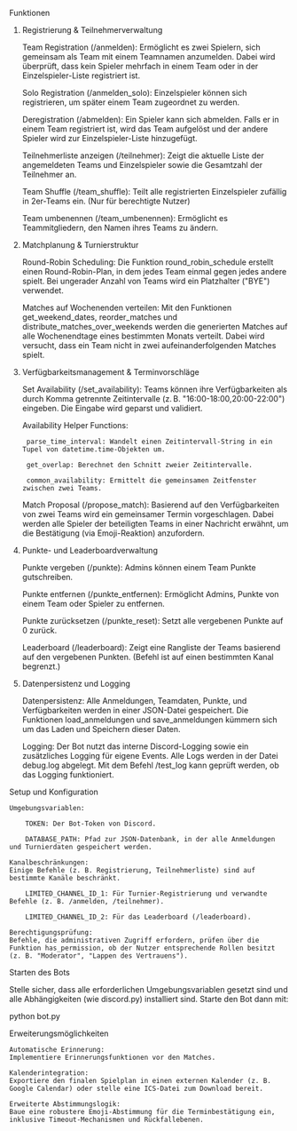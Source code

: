 Funktionen
1. Registrierung & Teilnehmerverwaltung

    Team Registration (/anmelden):
    Ermöglicht es zwei Spielern, sich gemeinsam als Team mit einem Teamnamen anzumelden. Dabei wird überprüft, dass kein Spieler mehrfach in einem Team oder in der Einzelspieler-Liste registriert ist.

    Solo Registration (/anmelden_solo):
    Einzelspieler können sich registrieren, um später einem Team zugeordnet zu werden.

    Deregistration (/abmelden):
    Ein Spieler kann sich abmelden. Falls er in einem Team registriert ist, wird das Team aufgelöst und der andere Spieler wird zur Einzelspieler-Liste hinzugefügt.

    Teilnehmerliste anzeigen (/teilnehmer):
    Zeigt die aktuelle Liste der angemeldeten Teams und Einzelspieler sowie die Gesamtzahl der Teilnehmer an.

    Team Shuffle (/team_shuffle):
    Teilt alle registrierten Einzelspieler zufällig in 2er-Teams ein. (Nur für berechtigte Nutzer)

    Team umbenennen (/team_umbenennen):
    Ermöglicht es Teammitgliedern, den Namen ihres Teams zu ändern.

2. Matchplanung & Turnierstruktur

    Round-Robin Scheduling:
    Die Funktion round_robin_schedule erstellt einen Round-Robin-Plan, in dem jedes Team einmal gegen jedes andere spielt. Bei ungerader Anzahl von Teams wird ein Platzhalter ("BYE") verwendet.

    Matches auf Wochenenden verteilen:
    Mit den Funktionen get_weekend_dates, reorder_matches und distribute_matches_over_weekends werden die generierten Matches auf alle Wochenendtage eines bestimmten Monats verteilt. Dabei wird versucht, dass ein Team nicht in zwei aufeinanderfolgenden Matches spielt.

3. Verfügbarkeitsmanagement & Terminvorschläge

    Set Availability (/set_availability):
    Teams können ihre Verfügbarkeiten als durch Komma getrennte Zeitintervalle (z. B. "16:00-18:00,20:00-22:00") eingeben. Die Eingabe wird geparst und validiert.

    Availability Helper Functions:

        parse_time_interval: Wandelt einen Zeitintervall-String in ein Tupel von datetime.time-Objekten um.

        get_overlap: Berechnet den Schnitt zweier Zeitintervalle.

        common_availability: Ermittelt die gemeinsamen Zeitfenster zwischen zwei Teams.

    Match Proposal (/propose_match):
    Basierend auf den Verfügbarkeiten von zwei Teams wird ein gemeinsamer Termin vorgeschlagen. Dabei werden alle Spieler der beteiligten Teams in einer Nachricht erwähnt, um die Bestätigung (via Emoji-Reaktion) anzufordern.

4. Punkte- und Leaderboardverwaltung

    Punkte vergeben (/punkte):
    Admins können einem Team Punkte gutschreiben.

    Punkte entfernen (/punkte_entfernen):
    Ermöglicht Admins, Punkte von einem Team oder Spieler zu entfernen.

    Punkte zurücksetzen (/punkte_reset):
    Setzt alle vergebenen Punkte auf 0 zurück.

    Leaderboard (/leaderboard):
    Zeigt eine Rangliste der Teams basierend auf den vergebenen Punkten. (Befehl ist auf einen bestimmten Kanal begrenzt.)

5. Datenpersistenz und Logging

    Datenpersistenz:
    Alle Anmeldungen, Teamdaten, Punkte, und Verfügbarkeiten werden in einer JSON-Datei gespeichert. Die Funktionen load_anmeldungen und save_anmeldungen kümmern sich um das Laden und Speichern dieser Daten.

    Logging:
    Der Bot nutzt das interne Discord-Logging sowie ein zusätzliches Logging für eigene Events. Alle Logs werden in der Datei debug.log abgelegt. Mit dem Befehl /test_log kann geprüft werden, ob das Logging funktioniert.

Setup und Konfiguration

    Umgebungsvariablen:

        TOKEN: Der Bot-Token von Discord.

        DATABASE_PATH: Pfad zur JSON-Datenbank, in der alle Anmeldungen und Turnierdaten gespeichert werden.

    Kanalbeschränkungen:
    Einige Befehle (z. B. Registrierung, Teilnehmerliste) sind auf bestimmte Kanäle beschränkt.

        LIMITED_CHANNEL_ID_1: Für Turnier-Registrierung und verwandte Befehle (z. B. /anmelden, /teilnehmer).

        LIMITED_CHANNEL_ID_2: Für das Leaderboard (/leaderboard).

    Berechtigungsprüfung:
    Befehle, die administrativen Zugriff erfordern, prüfen über die Funktion has_permission, ob der Nutzer entsprechende Rollen besitzt (z. B. "Moderator", "Lappen des Vertrauens").

Starten des Bots

Stelle sicher, dass alle erforderlichen Umgebungsvariablen gesetzt sind und alle Abhängigkeiten (wie discord.py) installiert sind. Starte den Bot dann mit:

python bot.py

Erweiterungsmöglichkeiten

    Automatische Erinnerung:
    Implementiere Erinnerungsfunktionen vor den Matches.

    Kalenderintegration:
    Exportiere den finalen Spielplan in einen externen Kalender (z. B. Google Calendar) oder stelle eine ICS-Datei zum Download bereit.

    Erweiterte Abstimmungslogik:
    Baue eine robustere Emoji-Abstimmung für die Terminbestätigung ein, inklusive Timeout-Mechanismen und Rückfallebenen.
